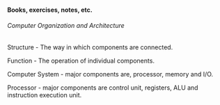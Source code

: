 #### Books, exercises, notes, etc.

###### Computer Organization and Architecture

Structure - The way in which components are connected.

Function - The operation of individual components.

Computer System - major components are, processor, memory and I/O.

Processor - major components are control unit, registers, ALU and instruction execution unit.
